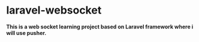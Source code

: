# laravel-websocket

**This is a web socket learning project based on Laravel framework where i will use pusher.**
